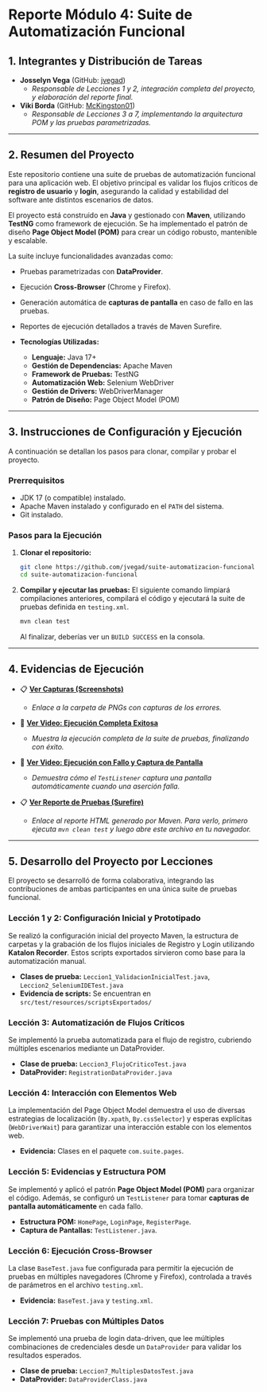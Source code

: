 # Reporte Módulo 4: Suite de Automatización Funcional

## 1. Integrantes y Distribución de Tareas

*   **Josselyn Vega** (GitHub: [jvegad](https://github.com/jvegad))
    *   *Responsable de Lecciones 1 y 2, integración completa del proyecto, y elaboración del reporte final.*
*   **Viki Borda** (GitHub: [McKingston01](https://github.com/McKingston01))
    *   *Responsable de Lecciones 3 a 7, implementando la arquitectura POM y las pruebas parametrizadas.*
    
---

## 2. Resumen del Proyecto

Este repositorio contiene una suite de pruebas de automatización funcional para una aplicación web. El objetivo principal es validar los flujos críticos de **registro de usuario** y **login**, asegurando la calidad y estabilidad del software ante distintos escenarios de datos.

El proyecto está construido en **Java** y gestionado con **Maven**, utilizando **TestNG** como framework de ejecución. Se ha implementado el patrón de diseño **Page Object Model (POM)** para crear un código robusto, mantenible y escalable.

La suite incluye funcionalidades avanzadas como:
*   Pruebas parametrizadas con **DataProvider**.
*   Ejecución **Cross-Browser** (Chrome y Firefox).
*   Generación automática de **capturas de pantalla** en caso de fallo en las pruebas.
*   Reportes de ejecución detallados a través de Maven Surefire.

*   **Tecnologías Utilizadas:**
    *   **Lenguaje:** Java 17+
    *   **Gestión de Dependencias:** Apache Maven
    *   **Framework de Pruebas:** TestNG
    *   **Automatización Web:** Selenium WebDriver
    *   **Gestión de Drivers:** WebDriverManager
    *   **Patrón de Diseño:** Page Object Model (POM)

---

## 3. Instrucciones de Configuración y Ejecución

A continuación se detallan los pasos para clonar, compilar y probar el proyecto.

### Prerrequisitos
*   JDK 17 (o compatible) instalado.
*   Apache Maven instalado y configurado en el `PATH` del sistema.
*   Git instalado.

### Pasos para la Ejecución

1.  **Clonar el repositorio:**
    ```bash
    git clone https://github.com/jvegad/suite-automatizacion-funcional
    cd suite-automatizacion-funcional
    ```

2.  **Compilar y ejecutar las pruebas:**
    El siguiente comando limpiará compilaciones anteriores, compilará el código y ejecutará la suite de pruebas definida en `testing.xml`.
    ```bash
    mvn clean test
    ```
    Al finalizar, deberías ver un `BUILD SUCCESS` en la consola.

---

## 4. Evidencias de Ejecución

*   📋 **[Ver Capturas (Screenshots)](https://github.com/jvegad/suite-automatizacion-funcional/screenshots)**
    *   *Enlace a la carpeta de PNGs con capturas de los errores.*

*   🎥 **[Ver Video: Ejecución Completa Exitosa](https://youtu.be/DcSRxfhrPYo)**
    *   *Muestra la ejecución completa de la suite de pruebas, finalizando con éxito.*

*   🎥 **[Ver Video: Ejecución con Fallo y Captura de Pantalla](https://youtu.be/8VZ2kx5eRtA)**
    *   *Demuestra cómo el `TestListener` captura una pantalla automáticamente cuando una aserción falla.*

*   📋 **[Ver Reporte de Pruebas (Surefire)](target/surefire-reports/index.html)**
    *   *Enlace al reporte HTML generado por Maven. Para verlo, primero ejecuta `mvn clean test` y luego abre este archivo en tu navegador.*

---

## 5. Desarrollo del Proyecto por Lecciones

El proyecto se desarrolló de forma colaborativa, integrando las contribuciones de ambas participantes en una única suite de pruebas funcional.

### Lección 1 y 2: Configuración Inicial y Prototipado 
Se realizó la configuración inicial del proyecto Maven, la estructura de carpetas y la grabación de los flujos iniciales de Registro y Login utilizando **Katalon Recorder**. Estos scripts exportados sirvieron como base para la automatización manual.

*   **Clases de prueba:** `Leccion1_ValidacionInicialTest.java`, `Leccion2_SeleniumIDETest.java`
*   **Evidencia de scripts:** Se encuentran en `src/test/resources/scriptsExportados/`

### Lección 3: Automatización de Flujos Críticos 
Se implementó la prueba automatizada para el flujo de registro, cubriendo múltiples escenarios mediante un DataProvider.

*   **Clase de prueba:** `Leccion3_FlujoCriticoTest.java`
*   **DataProvider:** `RegistrationDataProvider.java`

### Lección 4: Interacción con Elementos Web 
La implementación del Page Object Model demuestra el uso de diversas estrategias de localización (`By.xpath`, `By.cssSelector`) y esperas explícitas (`WebDriverWait`) para garantizar una interacción estable con los elementos web.

*   **Evidencia:** Clases en el paquete `com.suite.pages`.

### Lección 5: Evidencias y Estructura POM 
Se implementó y aplicó el patrón **Page Object Model (POM)** para organizar el código. Además, se configuró un `TestListener` para tomar **capturas de pantalla automáticamente** en cada fallo.

*   **Estructura POM:** `HomePage`, `LoginPage`, `RegisterPage`.
*   **Captura de Pantallas:** `TestListener.java`.

### Lección 6: Ejecución Cross-Browser 
La clase `BaseTest.java` fue configurada para permitir la ejecución de pruebas en múltiples navegadores (Chrome y Firefox), controlada a través de parámetros en el archivo `testing.xml`.

*   **Evidencia:** `BaseTest.java` y `testing.xml`.

### Lección 7: Pruebas con Múltiples Datos 
Se implementó una prueba de login data-driven, que lee múltiples combinaciones de credenciales desde un `DataProvider` para validar los resultados esperados.

*   **Clase de prueba:** `Leccion7_MultiplesDatosTest.java`
*   **DataProvider:** `DataProviderClass.java`
